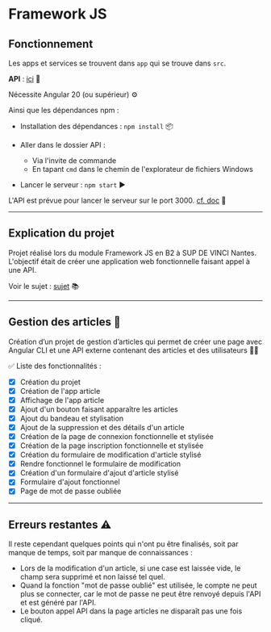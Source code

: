 # Framework JS

## Fonctionnement

Les apps et services se trouvent dans `app` qui se trouve dans `src`.

**API** : [ici](https://github.com/Chocolaterie/ApiArticle) 🔗

Nécessite Angular 20 (ou supérieur) ⚙️

Ainsi que les dépendances npm :

* Installation des dépendances : `npm install` 📦
* Aller dans le dossier API :

  * Via l'invite de commande
  * En tapant `cmd` dans le chemin de l'explorateur de fichiers Windows
* Lancer le serveur : `npm start` ▶️

L'API est prévue pour lancer le serveur sur le port 3000. [cf. doc](https://github.com/Chocolaterie/ApiArticle) 🚀

---

## Explication du projet

Projet réalisé lors du module Framework JS en B2 à SUP DE VINCI Nantes.
L'objectif était de créer une application web fonctionnelle faisant appel à une API.

Voir le sujet : [sujet](https://chocolaterie.github.io/documentation/docs/js-avance/project/project-angular/) 📚

---

## Gestion des articles 📝

Création d’un projet de gestion d’articles qui permet de créer une page avec Angular CLI et une API externe contenant des articles et des utilisateurs 🧾👥

✅ Liste des fonctionnalités :

* [x] Création du projet
* [x] Création de l'app article
* [x] Affichage de l'app article
* [x] Ajout d'un bouton faisant apparaître les articles
* [x] Ajout du bandeau et stylisation
* [x] Ajout de la suppression et des détails d'un article
* [x] Création de la page de connexion fonctionnelle et stylisée
* [x] Création de la page inscription fonctionnelle et stylisée
* [x] Création du formulaire de modification d'article stylisé
* [x] Rendre fonctionnel le formulaire de modification
* [x] Création d'un formulaire d'ajout d'article stylisé
* [x] Formulaire d'ajout fonctionnel
* [x] Page de mot de passe oubliée

---

## Erreurs restantes ⚠️

Il reste cependant quelques points qui n'ont pu être finalisés, soit par manque de temps, soit par manque de connaissances :

* Lors de la modification d'un article, si une case est laissée vide, le champ sera supprimé et non laissé tel quel.
* Quand la fonction "mot de passe oublié" est utilisée, le compte ne peut plus se connecter, car le mot de passe ne peut être renvoyé depuis l'API et est généré par l'API.
* Le bouton appel API dans la page articles ne disparaît pas une fois cliqué.
